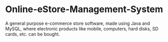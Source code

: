 # Online-eStore-Management-System
A general purpose e-commerce store software, made using Java and MySQL, where electronic products like mobile, computers, hard disks, SD  cards, etc. can be bought. 

